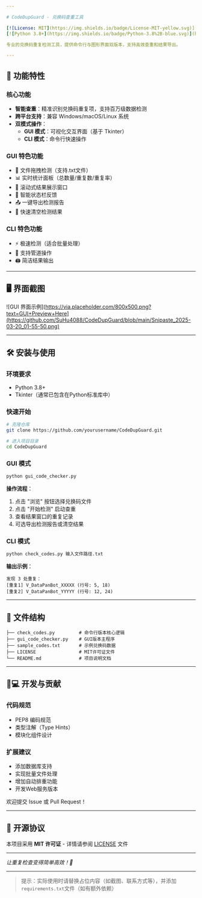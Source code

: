 ```yaml
---

# CodeDupGuard - 兑换码查重工具

[![License: MIT](https://img.shields.io/badge/License-MIT-yellow.svg)](https://opensource.org/licenses/MIT)
[![Python 3.8+](https://img.shields.io/badge/Python-3.8%2B-blue.svg)](https://www.python.org/)

专业的兑换码重复检测工具，提供命令行与图形界面双版本，支持高效查重和结果导出。

---
```


## 📌 功能特性

### 核心功能
- **智能查重**：精准识别兑换码重复项，支持百万级数据检测
- **跨平台支持**：兼容 Windows/macOS/Linux 系统
- **双模式操作**：
  - **GUI 模式**：可视化交互界面（基于 Tkinter）
  - **CLI 模式**：命令行快速操作

### GUI 特色功能
- 📁 文件拖拽检测（支持.txt文件）
- 📊 实时统计面板（总数量/重复数/重复率）
- 📜 滚动式结果展示窗口
- 🚦 智能状态栏反馈
- 📤 一键导出检测报告
- 🧹 快速清空检测结果

### CLI 特色功能
- ⚡️ 极速检测（适合批量处理）
- 📂 支持管道操作
- 🖨️ 简洁结果输出

---

## 🖥️ 界面截图
![GUI 界面示例](https://via.placeholder.com/800x500.png?text=GUI+Preview+Here](https://github.com/SuHu4088/CodeDupGuard/blob/main/Snipaste_2025-03-20_01-55-50.png)  


---

## 🛠️ 安装与使用

### 环境要求
- Python 3.8+
- Tkinter（通常已包含在Python标准库中）

### 快速开始
```bash
# 克隆仓库
git clone https://github.com/yourusername/CodeDupGuard.git

# 进入项目目录
cd CodeDupGuard
```

### GUI 模式
```bash
python gui_code_checker.py
```
**操作流程**：  
1. 点击 "浏览" 按钮选择兑换码文件
2. 点击 "开始检测" 启动查重
3. 查看结果窗口的重复记录
4. 可选导出检测报告或清空结果

### CLI 模式
```bash
python check_codes.py 输入文件路径.txt
```
**输出示例**：
```
发现 3 处重复：
[重复1] V_DataPanBot_XXXXX (行号: 5, 18)
[重复2] V_DataPanBot_YYYYY (行号: 12, 24)
```

---

## 📂 文件结构
```
├── check_codes.py         # 命令行版本核心逻辑
├── gui_code_checker.py    # GUI版本主程序
├── sample_codes.txt       # 示例兑换码数据
├── LICENSE                # MIT许可证文件
└── README.md              # 项目说明文档
```

---

## 🧑💻 开发与贡献

### 代码规范
- PEP8 编码规范
- 类型注解（Type Hints）
- 模块化组件设计

### 扩展建议
- 添加数据库支持
- 实现批量文件处理
- 增加自动排重功能
- 开发Web服务版本

欢迎提交 Issue 或 Pull Request！

---

## 📜 开源协议

本项目采用 **MIT 许可证** - 详情请参阅 [LICENSE](LICENSE) 文件

---


*让重复检查变得简单高效！🚀*  

---

> 提示：实际使用时请替换占位内容（如截图、联系方式等），并添加`requirements.txt`文件（如有额外依赖）
